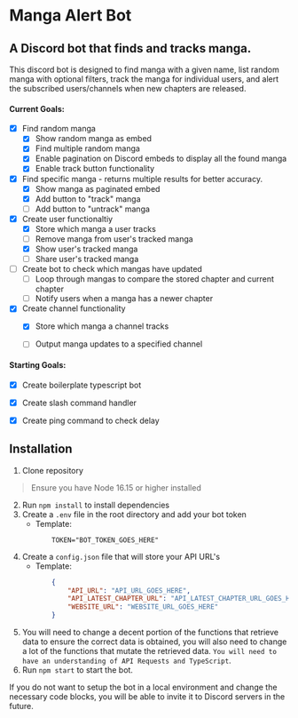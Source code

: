 # **Manga Alert Bot**
## A Discord bot that finds and tracks manga.
This discord bot is designed to find manga with a given name, list random manga with optional filters, track the manga for individual users, and alert the subscribed users/channels when new chapters are released.

#### **Current Goals**:

- [x] Find random manga
    - [x] Show random manga as embed
    - [x] Find multiple random manga
    - [x] Enable pagination on Discord embeds to display all the found manga
    - [x] Enable track button functionality

- [x] Find specific manga - returns multiple results for better accuracy.
    - [x] Show manga as paginated embed
    - [x] Add button to "track" manga
    - [ ] Add button to "untrack" manga

- [x] Create user functionaltiy
    - [x] Store which manga a user tracks
    - [ ] Remove manga from user's tracked manga
    - [x] Show user's tracked manga
    - [ ] Share user's tracked manga

- [ ] Create bot to check which mangas have updated
    - [ ] Loop through mangas to compare the stored chapter and current chapter
    - [ ] Notify users when a manga has a newer chapter

- [x] Create channel functionality
    - [x] Store which manga a channel tracks
    - [ ] Output manga updates to a specified channel


#### **Starting Goals**:
- [X] Create boilerplate typescript bot
- [X] Create slash command handler
- [X] Create ping command to check delay
 

## **Installation**
1. Clone repository
> Ensure you have Node 16.15 or higher installed
2. Run `npm install` to install dependencies
3. Create a `.env` file in the root directory and add your bot token
    - Template:
        ```
            TOKEN="BOT_TOKEN_GOES_HERE"
        ```
4. Create a `config.json` file that will store your API URL's
    - Template:
        ```JSON
            {
                "API_URL": "API_URL_GOES_HERE",
                "API_LATEST_CHAPTER_URL": "API_LATEST_CHAPTER_URL_GOES_HERE",
                "WEBSITE_URL": "WEBSITE_URL_GOES_HERE"
            }
        ```
5. You will need to change a decent portion of the functions that retrieve data to ensure the correct data is obtained, you will also need to change a lot of the functions that mutate the retrieved data. `You will need to have an understanding of API Requests and TypeScript`.
6. Run `npm start` to start the bot.

If you do not want to setup the bot in a local environment and change the necessary code blocks, you will be able to invite it to Discord servers in the future.
